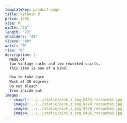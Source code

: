 ```yaml
---
templateKey: product-page
title: Vitamin B
price: 175$
size: M
width: "55"
length: "73"
shoulders: "45"
sleeve: "68"
waist: "0"
rise: "0"
description: |-
  Made of
  two vintage sacks and two reworked shirts.
  This item is one of a kind. 

  How to take care
  Wash at 30 degrees
  Do not bleach
  Iron inside out
images:
  - image1: ../../static/pink_z_img_8463_retouched.jpg
    image2: ../../static/pink_z_img_8470_retouched.jpg
    image3: ../../static/pink_z_img_8469_retouched.jpg
    image4: ../../static/pink_z_img_8486_retouched.jpg
---
```

